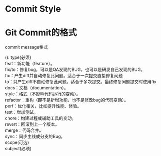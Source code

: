 # Commit Style  
# Git Commit的格式  
commit message格式

<type>(<scope>): <subject>
type(必须)  
feat：新功能（feature）。  
fix/to：修复bug，可以是QA发现的BUG，也可以是研发自己发现的BUG。  
fix：产生diff并自动修复此问题。适合于一次提交直接修复问题  
to：只产生diff不自动修复此问题。适合于多次提交。最终修复问题提交时使用fix  
docs：文档（documentation）。  
style：格式（不影响代码运行的变动）。  
refactor：重构（即不是新增功能，也不是修改bug的代码变动）。  
perf：优化相关，比如提升性能、体验。  
test：增加测试。  
chore：构建过程或辅助工具的变动。  
revert：回滚到上一个版本。  
merge：代码合并。  
sync：同步主线或分支的Bug。  
scope(可选)  
subject(必须)  
